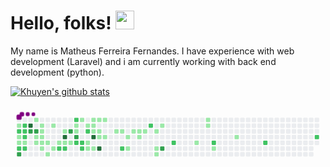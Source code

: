 # Hello, folks! <img src="https://raw.githubusercontent.com/MartinHeinz/MartinHeinz/master/wave.gif" width="30px">

My name is Matheus Ferreira Fernandes. I have experience with web development (Laravel) and i am currently working with back end development (python).

[![Khuyen's github stats](https://github-readme-stats.vercel.app/api?username=ffmatheus&count_private=true&show_icons=true&theme=radical&hide_rank=false)](https://github.com/ffmathues/github-readme-stats)

<svg viewBox="-16 -32 880 192" width="880" height="192" xmlns="http://www.w3.org/2000/svg"><desc>Generated with https://github.com/Platane/snk</desc><style>@keyframes c0{.56%{fill:var(--c1)}.58%,to{fill:var(--ce)}}@keyframes c1{45.86%{fill:var(--c2)}45.88%,to{fill:var(--ce)}}@keyframes c2{1.7%{fill:var(--c1)}1.72%,to{fill:var(--ce)}}@keyframes c3{1.98%{fill:var(--c1)}2%,to{fill:var(--ce)}}@keyframes c4{47.28%{fill:var(--c2)}47.3%,to{fill:var(--ce)}}@keyframes c5{87.45%{fill:var(--c3)}87.47%,to{fill:var(--ce)}}@keyframes c6{45.29%{fill:var(--c2)}45.31%,to{fill:var(--ce)}}@keyframes c7{45.57%{fill:var(--c2)}45.59%,to{fill:var(--ce)}}@keyframes c8{46.43%{fill:var(--c2)}46.45%,to{fill:var(--ce)}}@keyframes c9{2.27%{fill:var(--c1)}2.29%,to{fill:var(--ce)}}@keyframes ca{47%{fill:var(--c2)}47.02%,to{fill:var(--ce)}}@keyframes cb{89.45%{fill:var(--c4)}89.47%,to{fill:var(--ce)}}@keyframes cc{85.74%{fill:var(--c3)}85.76%,to{fill:var(--ce)}}@keyframes cd{44.43%{fill:var(--c1)}44.45%,to{fill:var(--ce)}}@keyframes ce{85.46%{fill:var(--c3)}85.48%,to{fill:var(--ce)}}@keyframes cf{40.16%{fill:var(--c1)}40.18%,to{fill:var(--ce)}}@keyframes cg{2.84%{fill:var(--c1)}2.86%,to{fill:var(--ce)}}@keyframes ch{39.31%{fill:var(--c1)}39.33%,to{fill:var(--ce)}}@keyframes ci{39.59%{fill:var(--c1)}39.61%,to{fill:var(--ce)}}@keyframes cj{39.88%{fill:var(--c1)}39.9%,to{fill:var(--ce)}}@keyframes ck{3.12%{fill:var(--c1)}3.14%,to{fill:var(--ce)}}@keyframes cl{41.02%{fill:var(--c1)}41.04%,to{fill:var(--ce)}}@keyframes cm{3.41%{fill:var(--c1)}3.43%,to{fill:var(--ce)}}@keyframes cn{42.16%{fill:var(--c1)}42.18%,to{fill:var(--ce)}}@keyframes co{38.74%{fill:var(--c1)}38.76%,to{fill:var(--ce)}}@keyframes cp{41.59%{fill:var(--c1)}41.61%,to{fill:var(--ce)}}@keyframes cq{3.98%{fill:var(--c1)}4%,to{fill:var(--ce)}}@keyframes cr{49.85%{fill:var(--c2)}49.87%,to{fill:var(--ce)}}@keyframes cs{37.88%{fill:var(--c1)}37.9%,to{fill:var(--ce)}}@keyframes ct{91.73%{fill:var(--c4)}91.75%,to{fill:var(--ce)}}@keyframes cu{4.26%{fill:var(--c1)}4.28%,to{fill:var(--ce)}}@keyframes cv{50.13%{fill:var(--c2)}50.15%,to{fill:var(--ce)}}@keyframes cw{83.75%{fill:var(--c3)}83.77%,to{fill:var(--ce)}}@keyframes cx{4.55%{fill:var(--c1)}4.57%,to{fill:var(--ce)}}@keyframes cy{54.41%{fill:var(--c2)}54.43%,to{fill:var(--ce)}}@keyframes cz{8.54%{fill:var(--c1)}8.56%,to{fill:var(--ce)}}@keyframes c10{8.25%{fill:var(--c1)}8.27%,to{fill:var(--ce)}}@keyframes c11{83.18%{fill:var(--c3)}83.2%,to{fill:var(--ce)}}@keyframes c12{51.56%{fill:var(--c2)}51.58%,to{fill:var(--ce)}}@keyframes c13{36.46%{fill:var(--c1)}36.48%,to{fill:var(--ce)}}@keyframes c14{51.27%{fill:var(--c2)}51.29%,to{fill:var(--ce)}}@keyframes c15{50.99%{fill:var(--c2)}51.01%,to{fill:var(--ce)}}@keyframes c16{9.11%{fill:var(--c1)}9.13%,to{fill:var(--ce)}}@keyframes c17{53.27%{fill:var(--c2)}53.29%,to{fill:var(--ce)}}@keyframes c18{7.11%{fill:var(--c1)}7.13%,to{fill:var(--ce)}}@keyframes c19{6.26%{fill:var(--c1)}6.28%,to{fill:var(--ce)}}@keyframes c1a{9.68%{fill:var(--c1)}9.7%,to{fill:var(--ce)}}@keyframes c1b{9.39%{fill:var(--c1)}9.41%,to{fill:var(--ce)}}@keyframes c1c{11.39%{fill:var(--c1)}11.41%,to{fill:var(--ce)}}@keyframes c1d{93.15%{fill:var(--c4)}93.17%,to{fill:var(--ce)}}@keyframes c1e{6.54%{fill:var(--c1)}6.56%,to{fill:var(--ce)}}@keyframes c1f{9.96%{fill:var(--c1)}9.98%,to{fill:var(--ce)}}@keyframes c1g{11.1%{fill:var(--c1)}11.12%,to{fill:var(--ce)}}@keyframes c1h{12.53%{fill:var(--c1)}12.55%,to{fill:var(--ce)}}@keyframes c1i{94.01%{fill:var(--c4)}94.03%,to{fill:var(--ce)}}@keyframes c1j{10.25%{fill:var(--c1)}10.27%,to{fill:var(--ce)}}@keyframes c1k{12.81%{fill:var(--c1)}12.83%,to{fill:var(--ce)}}@keyframes c1l{13.67%{fill:var(--c1)}13.69%,to{fill:var(--ce)}}@keyframes c1m{13.95%{fill:var(--c1)}13.97%,to{fill:var(--ce)}}@keyframes c1n{58.11%{fill:var(--c2)}58.13%,to{fill:var(--ce)}}@keyframes c1o{20.22%{fill:var(--c1)}20.24%,to{fill:var(--ce)}}@keyframes c1p{20.79%{fill:var(--c1)}20.81%,to{fill:var(--ce)}}@keyframes c1q{14.52%{fill:var(--c1)}14.54%,to{fill:var(--ce)}}@keyframes c1r{14.8%{fill:var(--c1)}14.82%,to{fill:var(--ce)}}@keyframes c1s{19.65%{fill:var(--c1)}19.67%,to{fill:var(--ce)}}@keyframes c1t{15.09%{fill:var(--c1)}15.11%,to{fill:var(--ce)}}@keyframes c1u{60.67%{fill:var(--c2)}60.69%,to{fill:var(--ce)}}@keyframes c1v{15.66%{fill:var(--c1)}15.68%,to{fill:var(--ce)}}@keyframes c1w{17.65%{fill:var(--c1)}17.67%,to{fill:var(--ce)}}@keyframes c1x{17.94%{fill:var(--c1)}17.96%,to{fill:var(--ce)}}@keyframes c1y{16.23%{fill:var(--c1)}16.25%,to{fill:var(--ce)}}@keyframes c1z{78.34%{fill:var(--c3)}78.36%,to{fill:var(--ce)}}@keyframes c20{62.67%{fill:var(--c2)}62.69%,to{fill:var(--ce)}}@keyframes c21{25.06%{fill:var(--c1)}25.08%,to{fill:var(--ce)}}@keyframes c22{30.19%{fill:var(--c1)}30.21%,to{fill:var(--ce)}}@keyframes c23{29.9%{fill:var(--c1)}29.92%,to{fill:var(--ce)}}@keyframes c24{64.66%{fill:var(--c2)}64.68%,to{fill:var(--ce)}}@keyframes c25{26.2%{fill:var(--c1)}26.22%,to{fill:var(--ce)}}@keyframes c26{27.91%{fill:var(--c1)}27.93%,to{fill:var(--ce)}}@keyframes c27{67.23%{fill:var(--c2)}67.25%,to{fill:var(--ce)}}@keyframes c28{70.08%{fill:var(--c2)}70.1%,to{fill:var(--ce)}}@keyframes u0{.56%{transform:scale(0,1)}.58%,1.7%{transform:scale(.02,1)}1.72%,1.98%{transform:scale(.04,1)}2%,2.27%{transform:scale(.06,1)}2.29%,2.84%{transform:scale(.08,1)}2.86%,3.12%{transform:scale(.1,1)}3.14%,3.41%{transform:scale(.12,1)}3.43%,3.98%{transform:scale(.13,1)}4%,4.26%{transform:scale(.15,1)}4.28%,4.55%{transform:scale(.17,1)}4.57%,6.26%{transform:scale(.19,1)}6.28%,6.54%{transform:scale(.21,1)}6.56%,7.11%{transform:scale(.23,1)}7.13%,8.25%{transform:scale(.25,1)}8.27%,8.54%{transform:scale(.27,1)}8.56%,9.11%{transform:scale(.29,1)}9.13%,9.39%{transform:scale(.31,1)}9.41%,9.68%{transform:scale(.33,1)}9.7%,9.96%{transform:scale(.35,1)}10.25%,9.98%{transform:scale(.37,1)}10.27%,11.1%{transform:scale(.38,1)}11.12%,11.39%{transform:scale(.4,1)}11.41%,12.53%{transform:scale(.42,1)}12.55%,12.81%{transform:scale(.44,1)}12.83%,13.67%{transform:scale(.46,1)}13.69%,13.95%{transform:scale(.48,1)}13.97%,14.52%{transform:scale(.5,1)}14.54%,14.8%{transform:scale(.52,1)}14.82%,15.09%{transform:scale(.54,1)}15.11%,15.66%{transform:scale(.56,1)}15.68%,16.23%{transform:scale(.58,1)}16.25%,17.65%{transform:scale(.6,1)}17.67%,17.94%{transform:scale(.62,1)}17.96%,19.65%{transform:scale(.63,1)}19.67%,20.22%{transform:scale(.65,1)}20.24%,20.79%{transform:scale(.67,1)}20.81%,25.06%{transform:scale(.69,1)}25.08%,26.2%{transform:scale(.71,1)}26.22%,27.91%{transform:scale(.73,1)}27.93%,29.9%{transform:scale(.75,1)}29.92%,30.19%{transform:scale(.77,1)}30.21%,36.46%{transform:scale(.79,1)}36.48%,37.88%{transform:scale(.81,1)}37.9%,38.74%{transform:scale(.83,1)}38.76%,39.31%{transform:scale(.85,1)}39.33%,39.59%{transform:scale(.87,1)}39.61%,39.88%{transform:scale(.88,1)}39.9%,40.16%{transform:scale(.9,1)}40.18%,41.02%{transform:scale(.92,1)}41.04%,41.59%{transform:scale(.94,1)}41.61%,42.16%{transform:scale(.96,1)}42.18%,44.43%{transform:scale(.98,1)}44.45%,to{transform:scale(1,1)}}@keyframes u1{45.29%{transform:scale(0,1)}45.31%,45.57%{transform:scale(.05,1)}45.59%,45.86%{transform:scale(.11,1)}45.88%,46.43%{transform:scale(.16,1)}46.45%,47%{transform:scale(.21,1)}47.02%,47.28%{transform:scale(.26,1)}47.3%,49.85%{transform:scale(.32,1)}49.87%,50.13%{transform:scale(.37,1)}50.15%,50.99%{transform:scale(.42,1)}51.01%,51.27%{transform:scale(.47,1)}51.29%,51.56%{transform:scale(.53,1)}51.58%,53.27%{transform:scale(.58,1)}53.29%,54.41%{transform:scale(.63,1)}54.43%,58.11%{transform:scale(.68,1)}58.13%,60.67%{transform:scale(.74,1)}60.69%,62.67%{transform:scale(.79,1)}62.69%,64.66%{transform:scale(.84,1)}64.68%,67.23%{transform:scale(.89,1)}67.25%,70.08%{transform:scale(.95,1)}70.1%,to{transform:scale(1,1)}}@keyframes u2{78.34%{transform:scale(0,1)}78.36%,83.18%{transform:scale(.17,1)}83.2%,83.75%{transform:scale(.33,1)}83.77%,85.46%{transform:scale(.5,1)}85.48%,85.74%{transform:scale(.67,1)}85.76%,87.45%{transform:scale(.83,1)}87.47%,to{transform:scale(1,1)}}@keyframes u3{89.45%{transform:scale(0,1)}89.47%,91.73%{transform:scale(.25,1)}91.75%,93.15%{transform:scale(.5,1)}93.17%,94.01%{transform:scale(.75,1)}94.03%,to{transform:scale(1,1)}}@keyframes s0{0%,99.72%{transform:translate(0,-16px)}.57%{transform:translate(0,16px)}.85%{transform:translate(-16px,16px)}1.42%{transform:translate(-16px,48px)}1.71%,46.15%{transform:translate(0,48px)}1.99%,47.58%{transform:translate(0,64px)}4.56%{transform:translate(144px,64px)}4.84%{transform:translate(144px,80px)}5.13%,51.85%,95.16%{transform:translate(160px,80px)}5.41%{transform:translate(160px,96px)}5.98%{transform:translate(192px,96px)}52.42%,6.27%{transform:translate(192px,80px)}6.55%{transform:translate(208px,80px)}6.84%{transform:translate(208px,64px)}7.12%,82.34%{transform:translate(192px,64px)}7.41%,82.62%{transform:translate(192px,48px)}7.69%{transform:translate(176px,48px)}7.98%{transform:translate(176px,32px)}8.26%,83.48%{transform:translate(160px,32px)}54.7%,8.55%{transform:translate(160px,16px)}11.68%,9.4%{transform:translate(208px,16px)}9.69%{transform:translate(208px,0)}10.26%{transform:translate(240px,0)}10.54%{transform:translate(240px,16px)}10.83%,11.97%{transform:translate(224px,16px)}11.11%{transform:translate(224px,32px)}11.4%{transform:translate(208px,32px)}12.54%,93.45%{transform:translate(224px,48px)}13.39%{transform:translate(272px,48px)}13.68%{transform:translate(272px,32px)}15.95%{transform:translate(400px,32px)}16.24%{transform:translate(400px,16px)}16.52%{transform:translate(384px,16px)}17.95%{transform:translate(384px,96px)}18.23%{transform:translate(368px,96px)}19.09%{transform:translate(368px,48px)}20.23%{transform:translate(304px,48px)}20.8%{transform:translate(304px,80px)}22.22%,78.63%{transform:translate(384px,80px)}22.51%,78.92%{transform:translate(384px,64px)}23.08%{transform:translate(416px,64px)}23.36%{transform:translate(416px,48px)}24.79%{transform:translate(496px,48px)}25.07%{transform:translate(496px,64px)}25.64%{transform:translate(528px,64px)}25.93%{transform:translate(528px,80px)}27.35%{transform:translate(608px,80px)}28.49%{transform:translate(608px,16px)}29.91%{transform:translate(528px,16px)}30.2%{transform:translate(528px,0)}36.47%{transform:translate(176px,0)}36.75%{transform:translate(176px,16px)}37.61%,91.17%{transform:translate(128px,16px)}37.89%{transform:translate(128px,32px)}38.18%{transform:translate(112px,32px)}38.46%{transform:translate(112px,16px)}39.32%{transform:translate(64px,16px)}39.89%{transform:translate(64px,48px)}40.17%{transform:translate(48px,48px)}40.46%{transform:translate(48px,64px)}40.74%{transform:translate(64px,64px)}41.03%{transform:translate(64px,80px)}41.6%{transform:translate(96px,80px)}41.88%{transform:translate(96px,96px)}42.17%{transform:translate(80px,96px)}43.87%{transform:translate(80px,0)}45.01%{transform:translate(16px,0)}45.58%{transform:translate(16px,32px)}45.87%,86.32%{transform:translate(0,32px)}46.44%{transform:translate(16px,48px)}47.01%{transform:translate(16px,80px)}47.29%{transform:translate(0,80px)}49.57%{transform:translate(112px,64px)}49.86%{transform:translate(112px,80px)}51%{transform:translate(176px,80px)}51.28%{transform:translate(176px,64px)}51.57%,95.44%{transform:translate(160px,64px)}53.85%{transform:translate(192px,0)}54.42%{transform:translate(160px,0)}56.98%{transform:translate(288px,16px)}58.12%{transform:translate(288px,80px)}59.54%{transform:translate(368px,80px)}60.68%{transform:translate(368px,16px)}61.82%{transform:translate(432px,16px)}62.68%{transform:translate(432px,64px)}69.8%{transform:translate(832px,64px)}70.09%{transform:translate(832px,48px)}77.78%{transform:translate(400px,48px)}78.35%{transform:translate(400px,80px)}83.19%{transform:translate(160px,48px)}87.46%{transform:translate(0,96px)}88.03%{transform:translate(32px,96px)}89.46%{transform:translate(32px,16px)}91.74%,96.3%{transform:translate(128px,48px)}94.02%{transform:translate(224px,80px)}96.01%{transform:translate(128px,64px)}96.87%{transform:translate(96px,48px)}98.01%{transform:translate(96px,-16px)}}@keyframes s1{0%,99.72%{transform:translate(16px,-16px)}.28%{transform:translate(0,-16px)}.85%{transform:translate(0,16px)}1.14%{transform:translate(-16px,16px)}1.71%{transform:translate(-16px,48px)}1.99%,46.44%{transform:translate(0,48px)}2.28%,47.86%{transform:translate(0,64px)}4.84%{transform:translate(144px,64px)}5.13%{transform:translate(144px,80px)}5.41%,52.14%,95.44%{transform:translate(160px,80px)}5.7%{transform:translate(160px,96px)}6.27%{transform:translate(192px,96px)}52.71%,6.55%{transform:translate(192px,80px)}6.84%{transform:translate(208px,80px)}7.12%{transform:translate(208px,64px)}7.41%,82.62%{transform:translate(192px,64px)}7.69%,82.91%{transform:translate(192px,48px)}7.98%{transform:translate(176px,48px)}8.26%{transform:translate(176px,32px)}8.55%,83.76%{transform:translate(160px,32px)}54.99%,8.83%{transform:translate(160px,16px)}11.97%,9.69%{transform:translate(208px,16px)}9.97%{transform:translate(208px,0)}10.54%{transform:translate(240px,0)}10.83%{transform:translate(240px,16px)}11.11%,12.25%{transform:translate(224px,16px)}11.4%{transform:translate(224px,32px)}11.68%{transform:translate(208px,32px)}12.82%,93.73%{transform:translate(224px,48px)}13.68%{transform:translate(272px,48px)}13.96%{transform:translate(272px,32px)}16.24%{transform:translate(400px,32px)}16.52%{transform:translate(400px,16px)}16.81%{transform:translate(384px,16px)}18.23%{transform:translate(384px,96px)}18.52%{transform:translate(368px,96px)}19.37%{transform:translate(368px,48px)}20.51%{transform:translate(304px,48px)}21.08%{transform:translate(304px,80px)}22.51%,78.92%{transform:translate(384px,80px)}22.79%,79.2%{transform:translate(384px,64px)}23.36%{transform:translate(416px,64px)}23.65%{transform:translate(416px,48px)}25.07%{transform:translate(496px,48px)}25.36%{transform:translate(496px,64px)}25.93%{transform:translate(528px,64px)}26.21%{transform:translate(528px,80px)}27.64%{transform:translate(608px,80px)}28.77%{transform:translate(608px,16px)}30.2%{transform:translate(528px,16px)}30.48%{transform:translate(528px,0)}36.75%{transform:translate(176px,0)}37.04%{transform:translate(176px,16px)}37.89%,91.45%{transform:translate(128px,16px)}38.18%{transform:translate(128px,32px)}38.46%{transform:translate(112px,32px)}38.75%{transform:translate(112px,16px)}39.6%{transform:translate(64px,16px)}40.17%{transform:translate(64px,48px)}40.46%{transform:translate(48px,48px)}40.74%{transform:translate(48px,64px)}41.03%{transform:translate(64px,64px)}41.31%{transform:translate(64px,80px)}41.88%{transform:translate(96px,80px)}42.17%{transform:translate(96px,96px)}42.45%{transform:translate(80px,96px)}44.16%{transform:translate(80px,0)}45.3%{transform:translate(16px,0)}45.87%{transform:translate(16px,32px)}46.15%,86.61%{transform:translate(0,32px)}46.72%{transform:translate(16px,48px)}47.29%{transform:translate(16px,80px)}47.58%{transform:translate(0,80px)}49.86%{transform:translate(112px,64px)}50.14%{transform:translate(112px,80px)}51.28%{transform:translate(176px,80px)}51.57%{transform:translate(176px,64px)}51.85%,95.73%{transform:translate(160px,64px)}54.13%{transform:translate(192px,0)}54.7%{transform:translate(160px,0)}57.26%{transform:translate(288px,16px)}58.4%{transform:translate(288px,80px)}59.83%{transform:translate(368px,80px)}60.97%{transform:translate(368px,16px)}62.11%{transform:translate(432px,16px)}62.96%{transform:translate(432px,64px)}70.09%{transform:translate(832px,64px)}70.37%{transform:translate(832px,48px)}78.06%{transform:translate(400px,48px)}78.63%{transform:translate(400px,80px)}83.48%{transform:translate(160px,48px)}87.75%{transform:translate(0,96px)}88.32%{transform:translate(32px,96px)}89.74%{transform:translate(32px,16px)}92.02%,96.58%{transform:translate(128px,48px)}94.3%{transform:translate(224px,80px)}96.3%{transform:translate(128px,64px)}97.15%{transform:translate(96px,48px)}98.29%{transform:translate(96px,-16px)}}@keyframes s2{0%,99.72%{transform:translate(32px,-16px)}.57%{transform:translate(0,-16px)}1.14%{transform:translate(0,16px)}1.42%{transform:translate(-16px,16px)}1.99%{transform:translate(-16px,48px)}2.28%,46.72%{transform:translate(0,48px)}2.56%,48.15%{transform:translate(0,64px)}5.13%{transform:translate(144px,64px)}5.41%{transform:translate(144px,80px)}5.7%,52.42%,95.73%{transform:translate(160px,80px)}5.98%{transform:translate(160px,96px)}6.55%{transform:translate(192px,96px)}52.99%,6.84%{transform:translate(192px,80px)}7.12%{transform:translate(208px,80px)}7.41%{transform:translate(208px,64px)}7.69%,82.91%{transform:translate(192px,64px)}7.98%,83.19%{transform:translate(192px,48px)}8.26%{transform:translate(176px,48px)}8.55%{transform:translate(176px,32px)}8.83%,84.05%{transform:translate(160px,32px)}55.27%,9.12%{transform:translate(160px,16px)}12.25%,9.97%{transform:translate(208px,16px)}10.26%{transform:translate(208px,0)}10.83%{transform:translate(240px,0)}11.11%{transform:translate(240px,16px)}11.4%,12.54%{transform:translate(224px,16px)}11.68%{transform:translate(224px,32px)}11.97%{transform:translate(208px,32px)}13.11%,94.02%{transform:translate(224px,48px)}13.96%{transform:translate(272px,48px)}14.25%{transform:translate(272px,32px)}16.52%{transform:translate(400px,32px)}16.81%{transform:translate(400px,16px)}17.09%{transform:translate(384px,16px)}18.52%{transform:translate(384px,96px)}18.8%{transform:translate(368px,96px)}19.66%{transform:translate(368px,48px)}20.8%{transform:translate(304px,48px)}21.37%{transform:translate(304px,80px)}22.79%,79.2%{transform:translate(384px,80px)}23.08%,79.49%{transform:translate(384px,64px)}23.65%{transform:translate(416px,64px)}23.93%{transform:translate(416px,48px)}25.36%{transform:translate(496px,48px)}25.64%{transform:translate(496px,64px)}26.21%{transform:translate(528px,64px)}26.5%{transform:translate(528px,80px)}27.92%{transform:translate(608px,80px)}29.06%{transform:translate(608px,16px)}30.48%{transform:translate(528px,16px)}30.77%{transform:translate(528px,0)}37.04%{transform:translate(176px,0)}37.32%{transform:translate(176px,16px)}38.18%,91.74%{transform:translate(128px,16px)}38.46%{transform:translate(128px,32px)}38.75%{transform:translate(112px,32px)}39.03%{transform:translate(112px,16px)}39.89%{transform:translate(64px,16px)}40.46%{transform:translate(64px,48px)}40.74%{transform:translate(48px,48px)}41.03%{transform:translate(48px,64px)}41.31%{transform:translate(64px,64px)}41.6%{transform:translate(64px,80px)}42.17%{transform:translate(96px,80px)}42.45%{transform:translate(96px,96px)}42.74%{transform:translate(80px,96px)}44.44%{transform:translate(80px,0)}45.58%{transform:translate(16px,0)}46.15%{transform:translate(16px,32px)}46.44%,86.89%{transform:translate(0,32px)}47.01%{transform:translate(16px,48px)}47.58%{transform:translate(16px,80px)}47.86%{transform:translate(0,80px)}50.14%{transform:translate(112px,64px)}50.43%{transform:translate(112px,80px)}51.57%{transform:translate(176px,80px)}51.85%{transform:translate(176px,64px)}52.14%,96.01%{transform:translate(160px,64px)}54.42%{transform:translate(192px,0)}54.99%{transform:translate(160px,0)}57.55%{transform:translate(288px,16px)}58.69%{transform:translate(288px,80px)}60.11%{transform:translate(368px,80px)}61.25%{transform:translate(368px,16px)}62.39%{transform:translate(432px,16px)}63.25%{transform:translate(432px,64px)}70.37%{transform:translate(832px,64px)}70.66%{transform:translate(832px,48px)}78.35%{transform:translate(400px,48px)}78.92%{transform:translate(400px,80px)}83.76%{transform:translate(160px,48px)}88.03%{transform:translate(0,96px)}88.6%{transform:translate(32px,96px)}90.03%{transform:translate(32px,16px)}92.31%,96.87%{transform:translate(128px,48px)}94.59%{transform:translate(224px,80px)}96.58%{transform:translate(128px,64px)}97.44%{transform:translate(96px,48px)}98.58%{transform:translate(96px,-16px)}}@keyframes s3{0%,99.72%{transform:translate(48px,-16px)}.85%{transform:translate(0,-16px)}1.42%{transform:translate(0,16px)}1.71%{transform:translate(-16px,16px)}2.28%{transform:translate(-16px,48px)}2.56%,47.01%{transform:translate(0,48px)}2.85%,48.43%{transform:translate(0,64px)}5.41%{transform:translate(144px,64px)}5.7%{transform:translate(144px,80px)}5.98%,52.71%,96.01%{transform:translate(160px,80px)}6.27%{transform:translate(160px,96px)}6.84%{transform:translate(192px,96px)}53.28%,7.12%{transform:translate(192px,80px)}7.41%{transform:translate(208px,80px)}7.69%{transform:translate(208px,64px)}7.98%,83.19%{transform:translate(192px,64px)}8.26%,83.48%{transform:translate(192px,48px)}8.55%{transform:translate(176px,48px)}8.83%{transform:translate(176px,32px)}84.33%,9.12%{transform:translate(160px,32px)}55.56%,9.4%{transform:translate(160px,16px)}10.26%,12.54%{transform:translate(208px,16px)}10.54%{transform:translate(208px,0)}11.11%{transform:translate(240px,0)}11.4%{transform:translate(240px,16px)}11.68%,12.82%{transform:translate(224px,16px)}11.97%{transform:translate(224px,32px)}12.25%{transform:translate(208px,32px)}13.39%,94.3%{transform:translate(224px,48px)}14.25%{transform:translate(272px,48px)}14.53%{transform:translate(272px,32px)}16.81%{transform:translate(400px,32px)}17.09%{transform:translate(400px,16px)}17.38%{transform:translate(384px,16px)}18.8%{transform:translate(384px,96px)}19.09%{transform:translate(368px,96px)}19.94%{transform:translate(368px,48px)}21.08%{transform:translate(304px,48px)}21.65%{transform:translate(304px,80px)}23.08%,79.49%{transform:translate(384px,80px)}23.36%,79.77%{transform:translate(384px,64px)}23.93%{transform:translate(416px,64px)}24.22%{transform:translate(416px,48px)}25.64%{transform:translate(496px,48px)}25.93%{transform:translate(496px,64px)}26.5%{transform:translate(528px,64px)}26.78%{transform:translate(528px,80px)}28.21%{transform:translate(608px,80px)}29.34%{transform:translate(608px,16px)}30.77%{transform:translate(528px,16px)}31.05%{transform:translate(528px,0)}37.32%{transform:translate(176px,0)}37.61%{transform:translate(176px,16px)}38.46%,92.02%{transform:translate(128px,16px)}38.75%{transform:translate(128px,32px)}39.03%{transform:translate(112px,32px)}39.32%{transform:translate(112px,16px)}40.17%{transform:translate(64px,16px)}40.74%{transform:translate(64px,48px)}41.03%{transform:translate(48px,48px)}41.31%{transform:translate(48px,64px)}41.6%{transform:translate(64px,64px)}41.88%{transform:translate(64px,80px)}42.45%{transform:translate(96px,80px)}42.74%{transform:translate(96px,96px)}43.02%{transform:translate(80px,96px)}44.73%{transform:translate(80px,0)}45.87%{transform:translate(16px,0)}46.44%{transform:translate(16px,32px)}46.72%,87.18%{transform:translate(0,32px)}47.29%{transform:translate(16px,48px)}47.86%{transform:translate(16px,80px)}48.15%{transform:translate(0,80px)}50.43%{transform:translate(112px,64px)}50.71%{transform:translate(112px,80px)}51.85%{transform:translate(176px,80px)}52.14%{transform:translate(176px,64px)}52.42%,96.3%{transform:translate(160px,64px)}54.7%{transform:translate(192px,0)}55.27%{transform:translate(160px,0)}57.83%{transform:translate(288px,16px)}58.97%{transform:translate(288px,80px)}60.4%{transform:translate(368px,80px)}61.54%{transform:translate(368px,16px)}62.68%{transform:translate(432px,16px)}63.53%{transform:translate(432px,64px)}70.66%{transform:translate(832px,64px)}70.94%{transform:translate(832px,48px)}78.63%{transform:translate(400px,48px)}79.2%{transform:translate(400px,80px)}84.05%{transform:translate(160px,48px)}88.32%{transform:translate(0,96px)}88.89%{transform:translate(32px,96px)}90.31%{transform:translate(32px,16px)}92.59%,97.15%{transform:translate(128px,48px)}94.87%{transform:translate(224px,80px)}96.87%{transform:translate(128px,64px)}97.72%{transform:translate(96px,48px)}98.86%{transform:translate(96px,-16px)}}:root{--cb:#1b1f230a;--cs:purple;--ce:#ebedf0;--c0:#ebedf0;--c1:#9be9a8;--c2:#40c463;--c3:#30a14e;--c4:#216e39}@media (prefers-color-scheme:dark){:root{--cb:#1b1f230a;--cs:purple;--ce:#161b22;--c1:#01311f;--c2:#034525;--c3:#0f6d31;--c4:#00c647}}.c{shape-rendering:geometricPrecision;fill:var(--ce);stroke-width:1px;stroke:var(--cb);animation:none 35100ms linear infinite}.c.c0{fill:var(--c1);animation-name:c0}.c.c1{fill:var(--c2);animation-name:c1}.c.c2,.c.c3{fill:var(--c1);animation-name:c2}.c.c3{animation-name:c3}.c.c4{fill:var(--c2);animation-name:c4}.c.c5{fill:var(--c3);animation-name:c5}.c.c6,.c.c7,.c.c8{fill:var(--c2);animation-name:c6}.c.c7,.c.c8{animation-name:c7}.c.c8{animation-name:c8}.c.c9{fill:var(--c1);animation-name:c9}.c.ca{fill:var(--c2);animation-name:ca}.c.cb{fill:var(--c4);animation-name:cb}.c.cc{fill:var(--c3);animation-name:cc}.c.cd{fill:var(--c1);animation-name:cd}.c.ce{fill:var(--c3);animation-name:ce}.c.cf,.c.cg,.c.ch{fill:var(--c1);animation-name:cf}.c.cg,.c.ch{animation-name:cg}.c.ch{animation-name:ch}.c.ci,.c.cj,.c.ck{fill:var(--c1);animation-name:ci}.c.cj,.c.ck{animation-name:cj}.c.ck{animation-name:ck}.c.cl,.c.cm,.c.cn{fill:var(--c1);animation-name:cl}.c.cm,.c.cn{animation-name:cm}.c.cn{animation-name:cn}.c.co,.c.cp,.c.cq{fill:var(--c1);animation-name:co}.c.cp,.c.cq{animation-name:cp}.c.cq{animation-name:cq}.c.cr{fill:var(--c2);animation-name:cr}.c.cs{fill:var(--c1);animation-name:cs}.c.ct{fill:var(--c4);animation-name:ct}.c.cu{fill:var(--c1);animation-name:cu}.c.cv{fill:var(--c2);animation-name:cv}.c.cw{fill:var(--c3);animation-name:cw}.c.cx{fill:var(--c1);animation-name:cx}.c.cy{fill:var(--c2);animation-name:cy}.c.c10,.c.cz{fill:var(--c1);animation-name:cz}.c.c10{animation-name:c10}.c.c11{fill:var(--c3);animation-name:c11}.c.c12{fill:var(--c2);animation-name:c12}.c.c13{fill:var(--c1);animation-name:c13}.c.c14,.c.c15{fill:var(--c2);animation-name:c14}.c.c15{animation-name:c15}.c.c16{fill:var(--c1);animation-name:c16}.c.c17{fill:var(--c2);animation-name:c17}.c.c18,.c.c19{fill:var(--c1);animation-name:c18}.c.c19{animation-name:c19}.c.c1a,.c.c1b,.c.c1c{fill:var(--c1);animation-name:c1a}.c.c1b,.c.c1c{animation-name:c1b}.c.c1c{animation-name:c1c}.c.c1d{fill:var(--c4);animation-name:c1d}.c.c1e{fill:var(--c1);animation-name:c1e}.c.c1f,.c.c1g,.c.c1h{fill:var(--c1);animation-name:c1f}.c.c1g,.c.c1h{animation-name:c1g}.c.c1h{animation-name:c1h}.c.c1i{fill:var(--c4);animation-name:c1i}.c.c1j{fill:var(--c1);animation-name:c1j}.c.c1k,.c.c1l,.c.c1m{fill:var(--c1);animation-name:c1k}.c.c1l,.c.c1m{animation-name:c1l}.c.c1m{animation-name:c1m}.c.c1n{fill:var(--c2);animation-name:c1n}.c.c1o,.c.c1p,.c.c1q{fill:var(--c1);animation-name:c1o}.c.c1p,.c.c1q{animation-name:c1p}.c.c1q{animation-name:c1q}.c.c1r,.c.c1s,.c.c1t{fill:var(--c1);animation-name:c1r}.c.c1s,.c.c1t{animation-name:c1s}.c.c1t{animation-name:c1t}.c.c1u{fill:var(--c2);animation-name:c1u}.c.c1v{fill:var(--c1);animation-name:c1v}.c.c1w,.c.c1x,.c.c1y{fill:var(--c1);animation-name:c1w}.c.c1x,.c.c1y{animation-name:c1x}.c.c1y{animation-name:c1y}.c.c1z{fill:var(--c3);animation-name:c1z}.c.c20{fill:var(--c2);animation-name:c20}.c.c21,.c.c22,.c.c23{fill:var(--c1);animation-name:c21}.c.c22,.c.c23{animation-name:c22}.c.c23{animation-name:c23}.c.c24{fill:var(--c2);animation-name:c24}.c.c25,.c.c26{fill:var(--c1);animation-name:c25}.c.c26{animation-name:c26}.c.c27,.c.c28{fill:var(--c2);animation-name:c27}.c.c28{animation-name:c28}.s,.u{animation:none linear 35100ms infinite}.u,.u.u0{transform-origin:0 0}.u{transform:scale(0,1)}.u.u0{fill:var(--c1);animation-name:u0}.u.u1{fill:var(--c2);animation-name:u1;transform-origin:544.4px 0}.u.u2{fill:var(--c3);animation-name:u2;transform-origin:743.3px 0}.u.u3{fill:var(--c4);animation-name:u3;transform-origin:806.1px 0}.s{shape-rendering:geometricPrecision;fill:var(--cs)}.s.s0{transform:translate(0,-16px);animation-name:s0}.s.s1{transform:translate(16px,-16px);animation-name:s1}.s.s2{transform:translate(32px,-16px);animation-name:s2}.s.s3{transform:translate(48px,-16px);animation-name:s3}</style><rect class="c" x="2" y="2" rx="2" ry="2" width="12" height="12"/><rect class="c c0" x="2" y="18" rx="2" ry="2" width="12" height="12"/><rect class="c c1" x="2" y="34" rx="2" ry="2" width="12" height="12"/><rect class="c c2" x="2" y="50" rx="2" ry="2" width="12" height="12"/><rect class="c c3" x="2" y="66" rx="2" ry="2" width="12" height="12"/><rect class="c c4" x="2" y="82" rx="2" ry="2" width="12" height="12"/><rect class="c c5" x="2" y="98" rx="2" ry="2" width="12" height="12"/><rect class="c" x="18" y="2" rx="2" ry="2" width="12" height="12"/><rect class="c c6" x="18" y="18" rx="2" ry="2" width="12" height="12"/><rect class="c c7" x="18" y="34" rx="2" ry="2" width="12" height="12"/><rect class="c c8" x="18" y="50" rx="2" ry="2" width="12" height="12"/><rect class="c c9" x="18" y="66" rx="2" ry="2" width="12" height="12"/><rect class="c ca" x="18" y="82" rx="2" ry="2" width="12" height="12"/><rect class="c" x="18" y="98" rx="2" ry="2" width="12" height="12"/><rect class="c" x="34" y="2" rx="2" ry="2" width="12" height="12"/><rect class="c cb" x="34" y="18" rx="2" ry="2" width="12" height="12"/><rect class="c cc" x="34" y="34" rx="2" ry="2" width="12" height="12"/><rect class="c" x="34" y="50" rx="2" ry="2" width="12" height="12"/><rect class="c" x="34" y="66" rx="2" ry="2" width="12" height="12"/><rect class="c" x="34" y="82" rx="2" ry="2" width="12" height="12"/><rect class="c" x="34" y="98" rx="2" ry="2" width="12" height="12"/><rect class="c cd" x="50" y="2" rx="2" ry="2" width="12" height="12"/><rect class="c" x="50" y="18" rx="2" ry="2" width="12" height="12"/><rect class="c ce" x="50" y="34" rx="2" ry="2" width="12" height="12"/><rect class="c cf" x="50" y="50" rx="2" ry="2" width="12" height="12"/><rect class="c cg" x="50" y="66" rx="2" ry="2" width="12" height="12"/><rect class="c" x="50" y="82" rx="2" ry="2" width="12" height="12"/><rect class="c" x="50" y="98" rx="2" ry="2" width="12" height="12"/><rect class="c" x="66" y="2" rx="2" ry="2" width="12" height="12"/><rect class="c ch" x="66" y="18" rx="2" ry="2" width="12" height="12"/><rect class="c ci" x="66" y="34" rx="2" ry="2" width="12" height="12"/><rect class="c cj" x="66" y="50" rx="2" ry="2" width="12" height="12"/><rect class="c ck" x="66" y="66" rx="2" ry="2" width="12" height="12"/><rect class="c cl" x="66" y="82" rx="2" ry="2" width="12" height="12"/><rect class="c" x="66" y="98" rx="2" ry="2" width="12" height="12"/><rect class="c" x="82" y="2" rx="2" ry="2" width="12" height="12"/><rect class="c" x="82" y="18" rx="2" ry="2" width="12" height="12"/><rect class="c" x="82" y="34" rx="2" ry="2" width="12" height="12"/><rect class="c" x="82" y="50" rx="2" ry="2" width="12" height="12"/><rect class="c cm" x="82" y="66" rx="2" ry="2" width="12" height="12"/><rect class="c" x="82" y="82" rx="2" ry="2" width="12" height="12"/><rect class="c cn" x="82" y="98" rx="2" ry="2" width="12" height="12"/><rect class="c" x="98" y="2" rx="2" ry="2" width="12" height="12"/><rect class="c co" x="98" y="18" rx="2" ry="2" width="12" height="12"/><rect class="c" x="98" y="34" rx="2" ry="2" width="12" height="12"/><rect class="c" x="98" y="50" rx="2" ry="2" width="12" height="12"/><rect class="c" x="98" y="66" rx="2" ry="2" width="12" height="12"/><rect class="c cp" x="98" y="82" rx="2" ry="2" width="12" height="12"/><rect class="c" x="98" y="98" rx="2" ry="2" width="12" height="12"/><rect class="c" x="114" y="2" rx="2" ry="2" width="12" height="12"/><rect class="c" x="114" y="18" rx="2" ry="2" width="12" height="12"/><rect class="c" x="114" y="34" rx="2" ry="2" width="12" height="12"/><rect class="c" x="114" y="50" rx="2" ry="2" width="12" height="12"/><rect class="c cq" x="114" y="66" rx="2" ry="2" width="12" height="12"/><rect class="c cr" x="114" y="82" rx="2" ry="2" width="12" height="12"/><rect class="c" x="114" y="98" rx="2" ry="2" width="12" height="12"/><rect class="c" x="130" y="2" rx="2" ry="2" width="12" height="12"/><rect class="c" x="130" y="18" rx="2" ry="2" width="12" height="12"/><rect class="c cs" x="130" y="34" rx="2" ry="2" width="12" height="12"/><rect class="c ct" x="130" y="50" rx="2" ry="2" width="12" height="12"/><rect class="c cu" x="130" y="66" rx="2" ry="2" width="12" height="12"/><rect class="c cv" x="130" y="82" rx="2" ry="2" width="12" height="12"/><rect class="c" x="130" y="98" rx="2" ry="2" width="12" height="12"/><rect class="c" x="146" y="2" rx="2" ry="2" width="12" height="12"/><rect class="c" x="146" y="18" rx="2" ry="2" width="12" height="12"/><rect class="c cw" x="146" y="34" rx="2" ry="2" width="12" height="12"/><rect class="c" x="146" y="50" rx="2" ry="2" width="12" height="12"/><rect class="c cx" x="146" y="66" rx="2" ry="2" width="12" height="12"/><rect class="c" x="146" y="82" rx="2" ry="2" width="12" height="12"/><rect class="c" x="146" y="98" rx="2" ry="2" width="12" height="12"/><rect class="c cy" x="162" y="2" rx="2" ry="2" width="12" height="12"/><rect class="c cz" x="162" y="18" rx="2" ry="2" width="12" height="12"/><rect class="c c10" x="162" y="34" rx="2" ry="2" width="12" height="12"/><rect class="c c11" x="162" y="50" rx="2" ry="2" width="12" height="12"/><rect class="c c12" x="162" y="66" rx="2" ry="2" width="12" height="12"/><rect class="c" x="162" y="82" rx="2" ry="2" width="12" height="12"/><rect class="c" x="162" y="98" rx="2" ry="2" width="12" height="12"/><rect class="c c13" x="178" y="2" rx="2" ry="2" width="12" height="12"/><rect class="c" x="178" y="18" rx="2" ry="2" width="12" height="12"/><rect class="c" x="178" y="34" rx="2" ry="2" width="12" height="12"/><rect class="c" x="178" y="50" rx="2" ry="2" width="12" height="12"/><rect class="c c14" x="178" y="66" rx="2" ry="2" width="12" height="12"/><rect class="c c15" x="178" y="82" rx="2" ry="2" width="12" height="12"/><rect class="c" x="178" y="98" rx="2" ry="2" width="12" height="12"/><rect class="c" x="194" y="2" rx="2" ry="2" width="12" height="12"/><rect class="c c16" x="194" y="18" rx="2" ry="2" width="12" height="12"/><rect class="c c17" x="194" y="34" rx="2" ry="2" width="12" height="12"/><rect class="c" x="194" y="50" rx="2" ry="2" width="12" height="12"/><rect class="c c18" x="194" y="66" rx="2" ry="2" width="12" height="12"/><rect class="c c19" x="194" y="82" rx="2" ry="2" width="12" height="12"/><rect class="c" x="194" y="98" rx="2" ry="2" width="12" height="12"/><rect class="c c1a" x="210" y="2" rx="2" ry="2" width="12" height="12"/><rect class="c c1b" x="210" y="18" rx="2" ry="2" width="12" height="12"/><rect class="c c1c" x="210" y="34" rx="2" ry="2" width="12" height="12"/><rect class="c c1d" x="210" y="50" rx="2" ry="2" width="12" height="12"/><rect class="c" x="210" y="66" rx="2" ry="2" width="12" height="12"/><rect class="c c1e" x="210" y="82" rx="2" ry="2" width="12" height="12"/><rect class="c" x="210" y="98" rx="2" ry="2" width="12" height="12"/><rect class="c c1f" x="226" y="2" rx="2" ry="2" width="12" height="12"/><rect class="c" x="226" y="18" rx="2" ry="2" width="12" height="12"/><rect class="c c1g" x="226" y="34" rx="2" ry="2" width="12" height="12"/><rect class="c c1h" x="226" y="50" rx="2" ry="2" width="12" height="12"/><rect class="c" x="226" y="66" rx="2" ry="2" width="12" height="12"/><rect class="c c1i" x="226" y="82" rx="2" ry="2" width="12" height="12"/><rect class="c" x="226" y="98" rx="2" ry="2" width="12" height="12"/><rect class="c c1j" x="242" y="2" rx="2" ry="2" width="12" height="12"/><rect class="c" x="242" y="18" rx="2" ry="2" width="12" height="12"/><rect class="c" x="242" y="34" rx="2" ry="2" width="12" height="12"/><rect class="c c1k" x="242" y="50" rx="2" ry="2" width="12" height="12"/><rect class="c" x="242" y="66" rx="2" ry="2" width="12" height="12"/><rect class="c" x="242" y="82" rx="2" ry="2" width="12" height="12"/><rect class="c" x="242" y="98" rx="2" ry="2" width="12" height="12"/><rect class="c" x="258" y="2" rx="2" ry="2" width="12" height="12"/><rect class="c" x="258" y="18" rx="2" ry="2" width="12" height="12"/><rect class="c" x="258" y="34" rx="2" ry="2" width="12" height="12"/><rect class="c" x="258" y="50" rx="2" ry="2" width="12" height="12"/><rect class="c" x="258" y="66" rx="2" ry="2" width="12" height="12"/><rect class="c" x="258" y="82" rx="2" ry="2" width="12" height="12"/><rect class="c" x="258" y="98" rx="2" ry="2" width="12" height="12"/><rect class="c" x="274" y="2" rx="2" ry="2" width="12" height="12"/><rect class="c" x="274" y="18" rx="2" ry="2" width="12" height="12"/><rect class="c c1l" x="274" y="34" rx="2" ry="2" width="12" height="12"/><rect class="c" x="274" y="50" rx="2" ry="2" width="12" height="12"/><rect class="c" x="274" y="66" rx="2" ry="2" width="12" height="12"/><rect class="c" x="274" y="82" rx="2" ry="2" width="12" height="12"/><rect class="c" x="274" y="98" rx="2" ry="2" width="12" height="12"/><rect class="c" x="290" y="2" rx="2" ry="2" width="12" height="12"/><rect class="c" x="290" y="18" rx="2" ry="2" width="12" height="12"/><rect class="c c1m" x="290" y="34" rx="2" ry="2" width="12" height="12"/><rect class="c" x="290" y="50" rx="2" ry="2" width="12" height="12"/><rect class="c" x="290" y="66" rx="2" ry="2" width="12" height="12"/><rect class="c c1n" x="290" y="82" rx="2" ry="2" width="12" height="12"/><rect class="c" x="290" y="98" rx="2" ry="2" width="12" height="12"/><rect class="c" x="306" y="2" rx="2" ry="2" width="12" height="12"/><rect class="c" x="306" y="18" rx="2" ry="2" width="12" height="12"/><rect class="c" x="306" y="34" rx="2" ry="2" width="12" height="12"/><rect class="c c1o" x="306" y="50" rx="2" ry="2" width="12" height="12"/><rect class="c" x="306" y="66" rx="2" ry="2" width="12" height="12"/><rect class="c c1p" x="306" y="82" rx="2" ry="2" width="12" height="12"/><rect class="c" x="306" y="98" rx="2" ry="2" width="12" height="12"/><rect class="c" x="322" y="2" rx="2" ry="2" width="12" height="12"/><rect class="c" x="322" y="18" rx="2" ry="2" width="12" height="12"/><rect class="c c1q" x="322" y="34" rx="2" ry="2" width="12" height="12"/><rect class="c" x="322" y="50" rx="2" ry="2" width="12" height="12"/><rect class="c" x="322" y="66" rx="2" ry="2" width="12" height="12"/><rect class="c" x="322" y="82" rx="2" ry="2" width="12" height="12"/><rect class="c" x="322" y="98" rx="2" ry="2" width="12" height="12"/><rect class="c" x="338" y="2" rx="2" ry="2" width="12" height="12"/><rect class="c" x="338" y="18" rx="2" ry="2" width="12" height="12"/><rect class="c c1r" x="338" y="34" rx="2" ry="2" width="12" height="12"/><rect class="c c1s" x="338" y="50" rx="2" ry="2" width="12" height="12"/><rect class="c" x="338" y="66" rx="2" ry="2" width="12" height="12"/><rect class="c" x="338" y="82" rx="2" ry="2" width="12" height="12"/><rect class="c" x="338" y="98" rx="2" ry="2" width="12" height="12"/><rect class="c" x="354" y="2" rx="2" ry="2" width="12" height="12"/><rect class="c" x="354" y="18" rx="2" ry="2" width="12" height="12"/><rect class="c c1t" x="354" y="34" rx="2" ry="2" width="12" height="12"/><rect class="c" x="354" y="50" rx="2" ry="2" width="12" height="12"/><rect class="c" x="354" y="66" rx="2" ry="2" width="12" height="12"/><rect class="c" x="354" y="82" rx="2" ry="2" width="12" height="12"/><rect class="c" x="354" y="98" rx="2" ry="2" width="12" height="12"/><rect class="c" x="370" y="2" rx="2" ry="2" width="12" height="12"/><rect class="c c1u" x="370" y="18" rx="2" ry="2" width="12" height="12"/><rect class="c" x="370" y="34" rx="2" ry="2" width="12" height="12"/><rect class="c" x="370" y="50" rx="2" ry="2" width="12" height="12"/><rect class="c" x="370" y="66" rx="2" ry="2" width="12" height="12"/><rect class="c" x="370" y="82" rx="2" ry="2" width="12" height="12"/><rect class="c" x="370" y="98" rx="2" ry="2" width="12" height="12"/><rect class="c" x="386" y="2" rx="2" ry="2" width="12" height="12"/><rect class="c" x="386" y="18" rx="2" ry="2" width="12" height="12"/><rect class="c c1v" x="386" y="34" rx="2" ry="2" width="12" height="12"/><rect class="c" x="386" y="50" rx="2" ry="2" width="12" height="12"/><rect class="c" x="386" y="66" rx="2" ry="2" width="12" height="12"/><rect class="c c1w" x="386" y="82" rx="2" ry="2" width="12" height="12"/><rect class="c c1x" x="386" y="98" rx="2" ry="2" width="12" height="12"/><rect class="c" x="402" y="2" rx="2" ry="2" width="12" height="12"/><rect class="c c1y" x="402" y="18" rx="2" ry="2" width="12" height="12"/><rect class="c" x="402" y="34" rx="2" ry="2" width="12" height="12"/><rect class="c" x="402" y="50" rx="2" ry="2" width="12" height="12"/><rect class="c" x="402" y="66" rx="2" ry="2" width="12" height="12"/><rect class="c c1z" x="402" y="82" rx="2" ry="2" width="12" height="12"/><rect class="c" x="402" y="98" rx="2" ry="2" width="12" height="12"/><rect class="c" x="418" y="2" rx="2" ry="2" width="12" height="12"/><rect class="c" x="418" y="18" rx="2" ry="2" width="12" height="12"/><rect class="c" x="418" y="34" rx="2" ry="2" width="12" height="12"/><rect class="c" x="418" y="50" rx="2" ry="2" width="12" height="12"/><rect class="c" x="418" y="66" rx="2" ry="2" width="12" height="12"/><rect class="c" x="418" y="82" rx="2" ry="2" width="12" height="12"/><rect class="c" x="418" y="98" rx="2" ry="2" width="12" height="12"/><rect class="c" x="434" y="2" rx="2" ry="2" width="12" height="12"/><rect class="c" x="434" y="18" rx="2" ry="2" width="12" height="12"/><rect class="c" x="434" y="34" rx="2" ry="2" width="12" height="12"/><rect class="c" x="434" y="50" rx="2" ry="2" width="12" height="12"/><rect class="c c20" x="434" y="66" rx="2" ry="2" width="12" height="12"/><rect class="c" x="434" y="82" rx="2" ry="2" width="12" height="12"/><rect class="c" x="434" y="98" rx="2" ry="2" width="12" height="12"/><rect class="c" x="450" y="2" rx="2" ry="2" width="12" height="12"/><rect class="c" x="450" y="18" rx="2" ry="2" width="12" height="12"/><rect class="c" x="450" y="34" rx="2" ry="2" width="12" height="12"/><rect class="c" x="450" y="50" rx="2" ry="2" width="12" height="12"/><rect class="c" x="450" y="66" rx="2" ry="2" width="12" height="12"/><rect class="c" x="450" y="82" rx="2" ry="2" width="12" height="12"/><rect class="c" x="450" y="98" rx="2" ry="2" width="12" height="12"/><rect class="c" x="466" y="2" rx="2" ry="2" width="12" height="12"/><rect class="c" x="466" y="18" rx="2" ry="2" width="12" height="12"/><rect class="c" x="466" y="34" rx="2" ry="2" width="12" height="12"/><rect class="c" x="466" y="50" rx="2" ry="2" width="12" height="12"/><rect class="c" x="466" y="66" rx="2" ry="2" width="12" height="12"/><rect class="c" x="466" y="82" rx="2" ry="2" width="12" height="12"/><rect class="c" x="466" y="98" rx="2" ry="2" width="12" height="12"/><rect class="c" x="482" y="2" rx="2" ry="2" width="12" height="12"/><rect class="c" x="482" y="18" rx="2" ry="2" width="12" height="12"/><rect class="c" x="482" y="34" rx="2" ry="2" width="12" height="12"/><rect class="c" x="482" y="50" rx="2" ry="2" width="12" height="12"/><rect class="c" x="482" y="66" rx="2" ry="2" width="12" height="12"/><rect class="c" x="482" y="82" rx="2" ry="2" width="12" height="12"/><rect class="c" x="482" y="98" rx="2" ry="2" width="12" height="12"/><rect class="c" x="498" y="2" rx="2" ry="2" width="12" height="12"/><rect class="c" x="498" y="18" rx="2" ry="2" width="12" height="12"/><rect class="c" x="498" y="34" rx="2" ry="2" width="12" height="12"/><rect class="c" x="498" y="50" rx="2" ry="2" width="12" height="12"/><rect class="c c21" x="498" y="66" rx="2" ry="2" width="12" height="12"/><rect class="c" x="498" y="82" rx="2" ry="2" width="12" height="12"/><rect class="c" x="498" y="98" rx="2" ry="2" width="12" height="12"/><rect class="c" x="514" y="2" rx="2" ry="2" width="12" height="12"/><rect class="c" x="514" y="18" rx="2" ry="2" width="12" height="12"/><rect class="c" x="514" y="34" rx="2" ry="2" width="12" height="12"/><rect class="c" x="514" y="50" rx="2" ry="2" width="12" height="12"/><rect class="c" x="514" y="66" rx="2" ry="2" width="12" height="12"/><rect class="c" x="514" y="82" rx="2" ry="2" width="12" height="12"/><rect class="c" x="514" y="98" rx="2" ry="2" width="12" height="12"/><rect class="c c22" x="530" y="2" rx="2" ry="2" width="12" height="12"/><rect class="c c23" x="530" y="18" rx="2" ry="2" width="12" height="12"/><rect class="c" x="530" y="34" rx="2" ry="2" width="12" height="12"/><rect class="c" x="530" y="50" rx="2" ry="2" width="12" height="12"/><rect class="c" x="530" y="66" rx="2" ry="2" width="12" height="12"/><rect class="c" x="530" y="82" rx="2" ry="2" width="12" height="12"/><rect class="c" x="530" y="98" rx="2" ry="2" width="12" height="12"/><rect class="c" x="546" y="2" rx="2" ry="2" width="12" height="12"/><rect class="c" x="546" y="18" rx="2" ry="2" width="12" height="12"/><rect class="c" x="546" y="34" rx="2" ry="2" width="12" height="12"/><rect class="c" x="546" y="50" rx="2" ry="2" width="12" height="12"/><rect class="c c24" x="546" y="66" rx="2" ry="2" width="12" height="12"/><rect class="c c25" x="546" y="82" rx="2" ry="2" width="12" height="12"/><rect class="c" x="546" y="98" rx="2" ry="2" width="12" height="12"/><rect class="c" x="562" y="2" rx="2" ry="2" width="12" height="12"/><rect class="c" x="562" y="18" rx="2" ry="2" width="12" height="12"/><rect class="c" x="562" y="34" rx="2" ry="2" width="12" height="12"/><rect class="c" x="562" y="50" rx="2" ry="2" width="12" height="12"/><rect class="c" x="562" y="66" rx="2" ry="2" width="12" height="12"/><rect class="c" x="562" y="82" rx="2" ry="2" width="12" height="12"/><rect class="c" x="562" y="98" rx="2" ry="2" width="12" height="12"/><rect class="c" x="578" y="2" rx="2" ry="2" width="12" height="12"/><rect class="c" x="578" y="18" rx="2" ry="2" width="12" height="12"/><rect class="c" x="578" y="34" rx="2" ry="2" width="12" height="12"/><rect class="c" x="578" y="50" rx="2" ry="2" width="12" height="12"/><rect class="c" x="578" y="66" rx="2" ry="2" width="12" height="12"/><rect class="c" x="578" y="82" rx="2" ry="2" width="12" height="12"/><rect class="c" x="578" y="98" rx="2" ry="2" width="12" height="12"/><rect class="c" x="594" y="2" rx="2" ry="2" width="12" height="12"/><rect class="c" x="594" y="18" rx="2" ry="2" width="12" height="12"/><rect class="c" x="594" y="34" rx="2" ry="2" width="12" height="12"/><rect class="c" x="594" y="50" rx="2" ry="2" width="12" height="12"/><rect class="c" x="594" y="66" rx="2" ry="2" width="12" height="12"/><rect class="c" x="594" y="82" rx="2" ry="2" width="12" height="12"/><rect class="c" x="594" y="98" rx="2" ry="2" width="12" height="12"/><rect class="c" x="610" y="2" rx="2" ry="2" width="12" height="12"/><rect class="c" x="610" y="18" rx="2" ry="2" width="12" height="12"/><rect class="c" x="610" y="34" rx="2" ry="2" width="12" height="12"/><rect class="c c26" x="610" y="50" rx="2" ry="2" width="12" height="12"/><rect class="c" x="610" y="66" rx="2" ry="2" width="12" height="12"/><rect class="c" x="610" y="82" rx="2" ry="2" width="12" height="12"/><rect class="c" x="610" y="98" rx="2" ry="2" width="12" height="12"/><rect class="c" x="626" y="2" rx="2" ry="2" width="12" height="12"/><rect class="c" x="626" y="18" rx="2" ry="2" width="12" height="12"/><rect class="c" x="626" y="34" rx="2" ry="2" width="12" height="12"/><rect class="c" x="626" y="50" rx="2" ry="2" width="12" height="12"/><rect class="c" x="626" y="66" rx="2" ry="2" width="12" height="12"/><rect class="c" x="626" y="82" rx="2" ry="2" width="12" height="12"/><rect class="c" x="626" y="98" rx="2" ry="2" width="12" height="12"/><rect class="c" x="642" y="2" rx="2" ry="2" width="12" height="12"/><rect class="c" x="642" y="18" rx="2" ry="2" width="12" height="12"/><rect class="c" x="642" y="34" rx="2" ry="2" width="12" height="12"/><rect class="c" x="642" y="50" rx="2" ry="2" width="12" height="12"/><rect class="c" x="642" y="66" rx="2" ry="2" width="12" height="12"/><rect class="c" x="642" y="82" rx="2" ry="2" width="12" height="12"/><rect class="c" x="642" y="98" rx="2" ry="2" width="12" height="12"/><rect class="c" x="658" y="2" rx="2" ry="2" width="12" height="12"/><rect class="c" x="658" y="18" rx="2" ry="2" width="12" height="12"/><rect class="c" x="658" y="34" rx="2" ry="2" width="12" height="12"/><rect class="c" x="658" y="50" rx="2" ry="2" width="12" height="12"/><rect class="c" x="658" y="66" rx="2" ry="2" width="12" height="12"/><rect class="c" x="658" y="82" rx="2" ry="2" width="12" height="12"/><rect class="c" x="658" y="98" rx="2" ry="2" width="12" height="12"/><rect class="c" x="674" y="2" rx="2" ry="2" width="12" height="12"/><rect class="c" x="674" y="18" rx="2" ry="2" width="12" height="12"/><rect class="c" x="674" y="34" rx="2" ry="2" width="12" height="12"/><rect class="c" x="674" y="50" rx="2" ry="2" width="12" height="12"/><rect class="c" x="674" y="66" rx="2" ry="2" width="12" height="12"/><rect class="c" x="674" y="82" rx="2" ry="2" width="12" height="12"/><rect class="c" x="674" y="98" rx="2" ry="2" width="12" height="12"/><rect class="c" x="690" y="2" rx="2" ry="2" width="12" height="12"/><rect class="c" x="690" y="18" rx="2" ry="2" width="12" height="12"/><rect class="c" x="690" y="34" rx="2" ry="2" width="12" height="12"/><rect class="c" x="690" y="50" rx="2" ry="2" width="12" height="12"/><rect class="c c27" x="690" y="66" rx="2" ry="2" width="12" height="12"/><rect class="c" x="690" y="82" rx="2" ry="2" width="12" height="12"/><rect class="c" x="690" y="98" rx="2" ry="2" width="12" height="12"/><rect class="c" x="706" y="2" rx="2" ry="2" width="12" height="12"/><rect class="c" x="706" y="18" rx="2" ry="2" width="12" height="12"/><rect class="c" x="706" y="34" rx="2" ry="2" width="12" height="12"/><rect class="c" x="706" y="50" rx="2" ry="2" width="12" height="12"/><rect class="c" x="706" y="66" rx="2" ry="2" width="12" height="12"/><rect class="c" x="706" y="82" rx="2" ry="2" width="12" height="12"/><rect class="c" x="706" y="98" rx="2" ry="2" width="12" height="12"/><rect class="c" x="722" y="2" rx="2" ry="2" width="12" height="12"/><rect class="c" x="722" y="18" rx="2" ry="2" width="12" height="12"/><rect class="c" x="722" y="34" rx="2" ry="2" width="12" height="12"/><rect class="c" x="722" y="50" rx="2" ry="2" width="12" height="12"/><rect class="c" x="722" y="66" rx="2" ry="2" width="12" height="12"/><rect class="c" x="722" y="82" rx="2" ry="2" width="12" height="12"/><rect class="c" x="722" y="98" rx="2" ry="2" width="12" height="12"/><rect class="c" x="738" y="2" rx="2" ry="2" width="12" height="12"/><rect class="c" x="738" y="18" rx="2" ry="2" width="12" height="12"/><rect class="c" x="738" y="34" rx="2" ry="2" width="12" height="12"/><rect class="c" x="738" y="50" rx="2" ry="2" width="12" height="12"/><rect class="c" x="738" y="66" rx="2" ry="2" width="12" height="12"/><rect class="c" x="738" y="82" rx="2" ry="2" width="12" height="12"/><rect class="c" x="738" y="98" rx="2" ry="2" width="12" height="12"/><rect class="c" x="754" y="2" rx="2" ry="2" width="12" height="12"/><rect class="c" x="754" y="18" rx="2" ry="2" width="12" height="12"/><rect class="c" x="754" y="34" rx="2" ry="2" width="12" height="12"/><rect class="c" x="754" y="50" rx="2" ry="2" width="12" height="12"/><rect class="c" x="754" y="66" rx="2" ry="2" width="12" height="12"/><rect class="c" x="754" y="82" rx="2" ry="2" width="12" height="12"/><rect class="c" x="754" y="98" rx="2" ry="2" width="12" height="12"/><rect class="c" x="770" y="2" rx="2" ry="2" width="12" height="12"/><rect class="c" x="770" y="18" rx="2" ry="2" width="12" height="12"/><rect class="c" x="770" y="34" rx="2" ry="2" width="12" height="12"/><rect class="c" x="770" y="50" rx="2" ry="2" width="12" height="12"/><rect class="c" x="770" y="66" rx="2" ry="2" width="12" height="12"/><rect class="c" x="770" y="82" rx="2" ry="2" width="12" height="12"/><rect class="c" x="770" y="98" rx="2" ry="2" width="12" height="12"/><rect class="c" x="786" y="2" rx="2" ry="2" width="12" height="12"/><rect class="c" x="786" y="18" rx="2" ry="2" width="12" height="12"/><rect class="c" x="786" y="34" rx="2" ry="2" width="12" height="12"/><rect class="c" x="786" y="50" rx="2" ry="2" width="12" height="12"/><rect class="c" x="786" y="66" rx="2" ry="2" width="12" height="12"/><rect class="c" x="786" y="82" rx="2" ry="2" width="12" height="12"/><rect class="c" x="786" y="98" rx="2" ry="2" width="12" height="12"/><rect class="c" x="802" y="2" rx="2" ry="2" width="12" height="12"/><rect class="c" x="802" y="18" rx="2" ry="2" width="12" height="12"/><rect class="c" x="802" y="34" rx="2" ry="2" width="12" height="12"/><rect class="c" x="802" y="50" rx="2" ry="2" width="12" height="12"/><rect class="c" x="802" y="66" rx="2" ry="2" width="12" height="12"/><rect class="c" x="802" y="82" rx="2" ry="2" width="12" height="12"/><rect class="c" x="802" y="98" rx="2" ry="2" width="12" height="12"/><rect class="c" x="818" y="2" rx="2" ry="2" width="12" height="12"/><rect class="c" x="818" y="18" rx="2" ry="2" width="12" height="12"/><rect class="c" x="818" y="34" rx="2" ry="2" width="12" height="12"/><rect class="c" x="818" y="50" rx="2" ry="2" width="12" height="12"/><rect class="c" x="818" y="66" rx="2" ry="2" width="12" height="12"/><rect class="c" x="818" y="82" rx="2" ry="2" width="12" height="12"/><rect class="c" x="818" y="98" rx="2" ry="2" width="12" height="12"/><rect class="c" x="834" y="2" rx="2" ry="2" width="12" height="12"/><rect class="c" x="834" y="18" rx="2" ry="2" width="12" height="12"/><rect class="c" x="834" y="34" rx="2" ry="2" width="12" height="12"/><rect class="c c28" x="834" y="50" rx="2" ry="2" width="12" height="12"/><rect class="c" x="834" y="66" rx="2" ry="2" width="12" height="12"/><rect class="u u0" height="12" width="545.0" x="0.0" y="144"/><rect class="u u1" height="12" width="199.5" x="544.4" y="144"/><rect class="u u2" height="12" width="63.4" x="743.3" y="144"/><rect class="u u3" height="12" width="42.5" x="806.1" y="144"/><rect class="s s0" x="0.8" y="0.8" width="14.4" height="14.4" rx="4.5" ry="4.5"/><rect class="s s1" x="1.8" y="1.8" width="12.3" height="12.3" rx="4.1" ry="4.1"/><rect class="s s2" x="2.6" y="2.6" width="10.8" height="10.8" rx="3.6" ry="3.6"/><rect class="s s3" x="3.0" y="3.0" width="9.9" height="9.9" rx="3.3" ry="3.3"/></svg>
